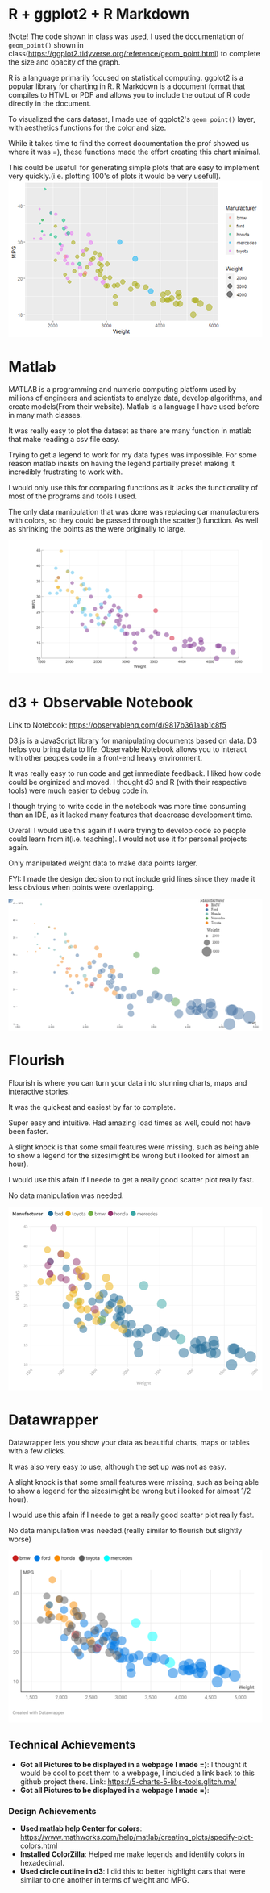 # R + ggplot2 + R Markdown

!Note! The code shown in class was used, I used the documentation of `geom_point()` shown in class(https://ggplot2.tidyverse.org/reference/geom_point.html) to complete the size and opacity of the graph.

R is a language primarily focused on statistical computing.
ggplot2 is a popular library for charting in R.
R Markdown is a document format that compiles to HTML or PDF and allows you to include the output of R code directly in the document.

To visualized the cars dataset, I made use of ggplot2's `geom_point()` layer, with aesthetics functions for the color and size.

While it takes time to find the correct documentation the prof showed us where it was =), these functions made the effort creating this chart minimal.

This could be usefull for generating simple plots that are easy to implement very quickly.(i.e. plotting 100's of plots it would be very usefull).
![R](img/a2-R.png)

# Matlab

MATLAB is a programming and numeric computing platform used by millions of engineers and scientists to analyze data, develop algorithms, and create models(From their website). Matlab is a language I have used before in many math classes.

It was really easy to plot the dataset as there are many function in matlab that make reading a csv file easy.

Trying to get a legend to work for my data types was impossible. For some reason matlab insists on having the legend partially preset making it incredibly frustrating to work with.

I would only use this for comparing functions as it lacks the functionality of most of the programs and tools I used.

The only data manipulation that was done was replacing car manufacturers with colors, so they could be passed through the scatter() function. As well as shrinking the points as the were originally to large.

![matlab](img/cars-sample-matlab.png)

# d3 + Observable Notebook

Link to Notebook: https://observablehq.com/d/9817b361aab1c8f5

D3.js is a JavaScript library for manipulating documents based on data. D3 helps you bring data to life. Observable Notebook allows you to interact with other peopes code in a front-end heavy environment.

It was really easy to run code and get immediate feedback. I liked how code could be orginized and moved. I thought d3 and R (with their respective tools) were much easier to debug code in.

I though trying to write code in the notebook was more time consuming than an IDE, as it lacked many features that deacrease development time.

Overall I would use this again if I were trying to develop code so people could learn from it(i.e. teaching). I would not use it for personal projects again.

Only manipulated weight data to make data points larger.

FYI: I made the design decision to not include grid lines since they made it less obvious when points were overlapping.

![d3](img/a2-d3Plot.png)

# Flourish

Flourish is where you can turn your data into stunning charts, maps and interactive stories. 

It was the quickest and easiest by far to complete.

Super easy and intuitive. Had amazing load times as well, could not have been faster.

A slight knock is that some small features were missing, such as being able to show a legend for the sizes(might be wrong but i looked for almost an hour).

I would use this afain if I neede to get a really good scatter plot really fast.

No data manipulation was needed.

![Flourish](img/a2-flourish.png)

# Datawrapper

Datawrapper lets you show your data as beautiful charts, maps or tables with a few clicks.

It was also very easy to use, although the set up was not as easy.

A slight knock is that some small features were missing, such as being able to show a legend for the sizes(might be wrong but i looked for almost 1/2 hour).

I would use this afain if I neede to get a really good scatter plot really fast.

No data manipulation was needed.(really similar to flourish but slightly worse)

![datawrapper](img/a2-datawrapper.png)

## Technical Achievements
- **Got all Pictures to be displayed in a webpage I made =)**: I thought it would be cool to post them to a webpage, I included a link back to this github project there. Link: https://5-charts-5-libs-tools.glitch.me/
- **Got all Pictures to be displayed in a webpage I made =)**:

### Design Achievements
- **Used matlab help Center for colors**: https://www.mathworks.com/help/matlab/creating_plots/specify-plot-colors.html 
- **Installed ColorZilla**: Helped me make legends and identify colors in hexadecimal.
- **Used circle outline in d3**: I did this to better highlight cars that were similar to one another in terms of weight and MPG.
